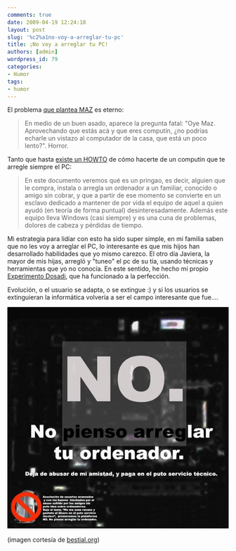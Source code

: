 ```yaml
---
comments: true
date: 2009-04-19 12:24:18
layout: post
slug: '%c2%a1no-voy-a-arreglar-tu-pc'
title: ¡No voy a arreglar tu PC!
authors: [admin]
wordpress_id: 79
categories:
- Humor
tags:
- humor
---
```


El problema [que plantea MAZ](http://blog.maz.cl/2009/04/no-soy-soporte-tecnico.html) es eterno:

> En medio de un buen asado, aparece la pregunta fatal: "Oye Maz. Aprovechando que estás acá y que eres computín, ¿no podrías echarle un vistazo al computador de la casa, que está un poco lento?". Horror.

Tanto que hasta [existe un HOWTO](http://www.caravantes.com/humor/pringao.htm) de cómo hacerte de un computin que te arregle siempre el PC:

> En este documento veremos qué es un pringao, es decir, alguien que le compra, instala o arregla un ordenador a un familiar, conocido o amigo sin cobrar, y que a partir de ese momento se convierte en un esclavo dedicado a mantener de por vida el equipo de aquel a quien ayudó (en teoría de forma puntual) desinteresadamente. Además este equipo lleva Windows (casi siempre) y es una cuna de problemas, dolores de cabeza y pérdidas de tiempo.

Mi estrategia para lidiar con esto ha sido super simple, en mi familia saben que no les voy a arreglar el PC, lo interesante es que mis hijos han desarrollado habilidades que yo mismo carezco. El otro día Javiera, la mayor de mis hijas, arregló y "tuneo" el pc de su tía, usando técnicas y herramientas que yo no conocía. En este sentido, he hecho mi propio [Experimento Dosadi](http://en.wikipedia.org/wiki/The_Dosadi_Experiment), que ha funcionado a la perfección.

Evolución, o el usuario se adapta, o se extingue :) y si los usuarios se extinguieran la informática volvería a ser el campo interesante que fue....

![asistencia_tecnica.jpg](asistencia_tecnica.jpg)

(imagen cortesía de [bestial.org](http://www.bestial.org/asistenciatecnica/))



